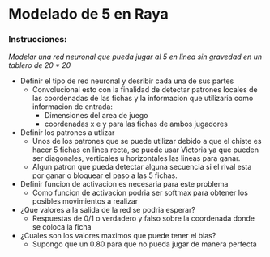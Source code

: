 # Modelado de 5 en Raya
### Instrucciones:
*Modelar una red neuronal que pueda jugar al 5 en linea sin gravedad en un tablero de 20 * 20*

- Definir el tipo de red neuronal y desribir cada una de sus partes
    - Convolucional esto con la finalidad de detectar patrones locales de las coordenadas de las fichas y la informacion que utilizaria como informacion de entrada:
        - Dimensiones del area de juego
        - coordenadas x e y para las fichas de ambos jugadores
- Definir los patrones a utlizar
    - Unos de los patrones que se puede utilizar debido a que el chiste es hacer 5 fichas en linea recta, se puede usar Victoria ya que pueden ser diagonales, verticales u horizontales las lineas para ganar.
    - Algun patron que pueda detectar alguna secuencia si el rival esta por ganar o bloquear el paso a las 5 fichas.
- Definir funcion de activacion es necesaria para este problema
    - Como funcion de activacion podria ser softmax para obtener los posibles movimientos a realizar
- ¿Que valores a la salida de la red se podria esperar?
    - Respuestas de 0/1 o verdadero y falso sobre la coordenada donde se coloca la ficha
- ¿Cuales son los valores maximos que puede tener el bias?
    - Supongo que un 0.80 para que no pueda jugar de manera perfecta